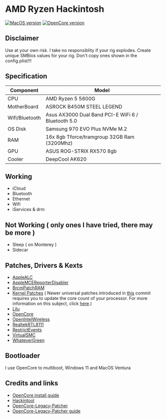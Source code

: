 # AMD Ryzen Hackintosh

[![MacOS version](https://img.shields.io/badge/Ventura-13.3.1-informational.svg)](https://www.apple.com/macos)
[![OpenCore version](https://img.shields.io/badge/OpenCore-0.9.1-informational.svg)](https://github.com/acidanthera/OpenCorePkg)

## Disclaimer
Use at your own risk. I take no responsiblity if your rig explodes. Create unique SMBios values for your rig. Don't copy ones shown in the config.plist!!!

<!-- ## Important information
* This EFI supports only MacOS versions catalina(10.15) and higher. Your system will not boot if you use this on Mojave and High Sierra.
* Ventura incremental OTA updates may fail post beta1 and force you to download the full installer. This is probably due to BluetoolFixup and IntelBluetoothFirmware kext's. If you use these kext's in your setup like i do, you can overcome this issue by disabling the kext's in your config.plist prior to running your updates and enable them back post updation. -->

## Specification

| Component        | Model                                              |
| ---------------- | ---------------------------------------------------|
| CPU              | AMD Ryzen 5 5600G                                  |
| MotherBoard      | ASROCK B450M STEEL LEGEND                          |
| Wifi/Bluetooth   | Asus AX3000 Dual Band PCI-E WiFi 6 / Bluetooth 5.0 |
| OS Disk          | Samsung 970 EVO Plus NVMe M.2                      |
| RAM              | 16x 8gb Tforce/tramgroup 32GB Ram (3200Mhz)        |
| GPU              | ASUS ROG-STRIX RX570 8gb                           |
| Cooler    	   | DeepCool AK620                 		            |

## Working

* iCloud
* Bluetooth
* Ethernet
* Wifi
* iServices & drm

## Not Working ( only ones I have tried, there may be more )

* Sleep ( on Monterey )
* Sidecar

## Patches, Drivers & Kexts

* [AppleALC](https://github.com/acidanthera/AppleALC)
* [AppleMCEReporterDisabler](https://github.com/acidanthera/bugtracker/files/3703498/AppleMCEReporterDisabler.kext.zip)
* [BrcmPatchRAM](https://github.com/acidanthera/BrcmPatchRAM)
* [Kernel Patches](https://github.com/AMD-OSX/AMD_Vanilla) ( Newer universal patches introduced in [this](https://github.com/sileshn/Ryzentosh/commit/adcb87fa003a0e77afaded014984a00ecb07b775) commit requires you to update the core count of your processor. For more information on this subject, click [here](https://github.com/AMD-OSX/AMD_Vanilla#read-me-first).)
* [Lilu](https://github.com/acidanthera/Lilu)
* [OpenCore](https://github.com/acidanthera/OpenCorePkg)
* [OpenIntelWireless](https://github.com/OpenIntelWireless)
* [RealtekRTL8111](https://github.com/Mieze/RTL8111_driver_for_OS_X)
* [RestrictEvents](https://github.com/acidanthera/RestrictEvents)
* [VirtualSMC](https://github.com/acidanthera/VirtualSMC)
* [WhateverGreen](https://github.com/acidanthera/WhateverGreen)

## Bootloader

I use OpenCore to multiboot, Windows 11 and MacOS Ventura


## Credits and links

* [OpenCore install guide](https://dortania.github.io/OpenCore-Install-Guide)
* [Hackintool](https://www.hackintosh-forum.de/forum/thread/38316-hackintool-ehemals-intel-fb-patcher)
* [OpenCore-Legacy-Patcher](https://github.com/dortania/OpenCore-Legacy-Patcher)
* [OpenCore-Legacy-Patcher guide](https://dortania.github.io/OpenCore-Legacy-Patcher)

 